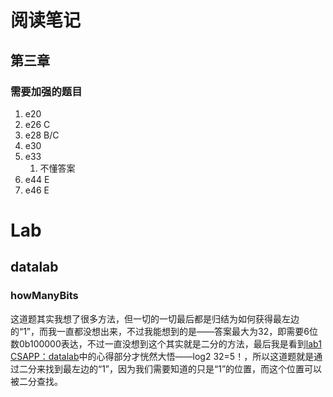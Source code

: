 <!--
 * @Description:
 * @Author: Amamiya
 * @Date: 2022-08-16 11:07:14
 * TechChangeTheWorld
 * WHUROBOCON_Alright_Reserved
-->

# 阅读笔记

## 第三章

### 需要加强的题目

1. e20
2. e26 C
3. e28 B/C
4. e30
5. e33
    1. 不懂答案
6. e44 E
7. e46 E
# Lab
## datalab
### howManyBits
这道题其实我想了很多方法，但一切的一切最后都是归结为如何获得最左边的“1”，而我一直都没想出来，不过我能想到的是——答案最大为32，即需要6位数0b100000表达，不过一直没想到这个其实就是二分的方法，最后我是看到[lab1 CSAPP：datalab](https://zhuanlan.zhihu.com/p/449877475)中的心得部分才恍然大悟——log2 32=5！，所以这道题就是通过二分来找到最左边的“1”，因为我们需要知道的只是“1”的位置，而这个位置可以被二分查找。